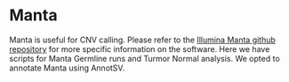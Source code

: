 # Manta

Manta is useful for CNV calling. Please refer to the [Illumina Manta github repository](https://github.com/Illumina/manta/tree/master) for more specific information on the software. Here we have scripts for Manta Germline runs and Turmor Normal analysis. We opted to annotate Manta using AnnotSV.
